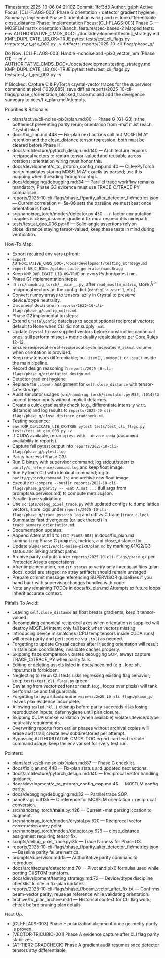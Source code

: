 Timestamp: 2025-10-06 04:21:10Z
Commit: 1fcf3d3
Author: galph
Active Focus: [CLI-FLAGS-003] Phase G orientation + detector gradient hygiene
Summary: Implement Phase G orientation wiring and restore differentiable close_distance
Phase: Implementation
Focus: [CLI-FLAGS-003] Phase G — MOSFLM matrix orientation
Branch: feature/spec-based-2
Mapped tests: env AUTHORITATIVE_CMDS_DOC=./docs/development/testing_strategy.md KMP_DUPLICATE_LIB_OK=TRUE pytest tests/test_cli_flags.py tests/test_at_geo_003.py -v
Artifacts: reports/2025-10-cli-flags/phase_g/

Do Now: [CLI-FLAGS-003] Handle -nonoise and -pix0_vector_mm (Phase G1) — env AUTHORITATIVE_CMDS_DOC=./docs/development/testing_strategy.md KMP_DUPLICATE_LIB_OK=TRUE pytest tests/test_cli_flags.py tests/test_at_geo_003.py -v

If Blocked: Capture C & PyTorch crystal-vector traces for the supervisor command at pixel (1039,685); save diff as reports/2025-10-cli-flags/phase_g/orientation_blocked_trace.md and add the divergence summary to docs/fix_plan.md Attempts.

Priorities & Rationale:
- plans/active/cli-noise-pix0/plan.md:80 — Phase G (G1–G3) is the bottleneck preventing parity rerun; orientation from -mat must reach Crystal intact.
- docs/fix_plan.md:448 — Fix-plan next actions call out MOSFLM A* retention and the close_distance tensor regression; both must be cleared before Phase H.
- docs/architecture/pytorch_design.md:140 — Architecture requires reciprocal vectors to remain tensor-valued and reusable across rotations; orientation wiring must honor this.
- docs/development/c_to_pytorch_config_map.md:40 — CLI↔PyTorch parity mandates storing MOSFLM A* exactly as parsed; use this mapping when threading through configs.
- docs/debugging/debugging.md:34 — Parallel trace workflow remains mandatory; Phase G3 evidence must use TRACE_C/TRACE_PY comparison.
- reports/2025-10-cli-flags/phase_f/parity_after_detector_fix/metrics.json — Current correlation ≈−5e-06 sets the baseline we must beat once orientation is fixed.
- src/nanobrag_torch/models/detector.py:480 — r-factor computation couples to close_distance; gradient fix must respect this codepath.
- tests/test_at_geo_006.py:46 — Solid-angle assertions rely on close_distance staying tensor-valued; keep these tests in mind during verification.

How-To Map:
- Export required env vars upfront:
- `export AUTHORITATIVE_CMDS_DOC=./docs/development/testing_strategy.md`
- `export NB_C_BIN=./golden_suite_generator/nanoBragg`
- Keep `KMP_DUPLICATE_LIB_OK=TRUE` on every Python/pytest run.
- Phase G1 implementation steps:
- In `src/nanobrag_torch/__main__.py`, after `read_mosflm_matrix`, store Å⁻¹ reciprocal vectors on the config dict (`config['a_star']`, etc.).
- Convert numpy arrays to tensors lazily in Crystal to preserve device/dtype neutrality.
- Document decisions in `reports/2025-10-cli-flags/phase_g/config_notes.md`.
- Phase G2 implementation steps:
- Extend `CrystalConfig` dataclass to accept optional reciprocal vectors; default to None when CLI did not supply `-mat`.
- Update `Crystal` to use supplied vectors before constructing canonical ones; still perform misset + metric duality recalculations per Core Rules 12–13.
- Ensure reciprocal→real→reciprocal cycle recreates `V_actual` volume when orientation is provided.
- Keep new tensors differentiable; no `.item()`, `.numpy()`, or `.cpu()` inside the main pipeline.
- Record design reasoning in `reports/2025-10-cli-flags/phase_g/orientation_design.md`.
- Detector gradient hygiene:
- Replace the `.item()` assignment for `self.close_distance` with tensor-safe storage.
- Audit simulator usages (`src/nanobrag_torch/simulator.py:933`, `:1014`) to accept tensor inputs without implicit detaches.
- Create a quick grad sanity check (e.g., differentiate intensity w.r.t. distance) and log results to `reports/2025-10-cli-flags/phase_g/close_distance_gradcheck.md`.
- Testing sequence:
- `env KMP_DUPLICATE_LIB_OK=TRUE pytest tests/test_cli_flags.py tests/test_at_geo_003.py -v`
- If CUDA available, rerun `pytest` with `--device cuda` (document availability in reports).
- Capture full pytest output into `reports/2025-10-cli-flags/phase_g/pytest.log`.
- Parity harness (Phase G3):
- Run C binary with supervisor command; log stdout/stderr to `parity/c_reference/command.log` and keep float image.
- Run PyTorch CLI with identical command; log to `parity/pytorch/command.log` and archive new float image.
- Execute `nb-compare --outdir reports/2025-10-cli-flags/phase_g/parity -- -mat A.mat ...` (full args from prompts/supervisor.md) to compute metrics.json.
- Parallel trace validation:
- Use `scripts/debug_pixel_trace.py` with updated configs to dump lattice vectors; store logs under `reports/2025-10-cli-flags/phase_g/trace_pytorch.log` and diff vs C trace (`trace_c.log`).
- Summarize first divergence (or lack thereof) in `trace_summary_orientation.md`.
- Documentation updates:
- Append Attempt #14 to `[CLI-FLAGS-003]` in docs/fix_plan.md summarizing Phase G progress, metrics, and close_distance fix.
- Update `plans/active/cli-noise-pix0/plan.md` by marking G1/G2/G3 status and linking artifact paths.
- Archive parity outputs under `reports/2025-10-cli-flags/phase_g/` per Protected Assets expectations.
- After implementation, run `git status` to verify only intentional files (plan docs, code) are staged; no stray artifacts should remain unstaged.
- Prepare commit message referencing SUPERVISOR guidelines if you hand back with supervisor changes bundled with code.
- Note any remaining TODOs in docs/fix_plan.md Attempts so future loops inherit accurate context.

Pitfalls To Avoid:
- Leaving `self.close_distance` as float breaks gradients; keep it tensor-valued.
- Recomputing canonical reciprocal axes when orientation is supplied will destroy MOSFLM intent; only fall back when vectors missing.
- Introducing device mismatches (CPU temp tensors inside CUDA runs) will break parity and perf; coerce via `.to()` as needed.
- Forgetting to update Crystal caches after injecting orientation will result in stale pixel coordinates; invalidate caches properly.
- Skipping trace comparison violates debugging SOP; always capture TRACE_C/TRACE_PY when parity fails.
- Editing or deleting assets listed in docs/index.md (e.g., loop.sh, input.md) is forbidden.
- Neglecting to rerun CLI tests risks regressing existing flag behavior; keep `tests/test_cli_flags.py` green.
- Deviating from vectorized tensor math (e.g., loops over pixels) will tank performance and fail guardrails.
- Forgetting to log artifacts under `reports/2025-10-cli-flags/phase_g/` leaves plan evidence incomplete.
- Allowing `scaled.hkl.1` cleanup before parity succeeds risks losing reproduction inputs; defer hygiene until plan closure.
- Skipping CUDA smoke validation (when available) violates device/dtype neutrality requirements.
- Overwriting reports from earlier phases without archival copies will erase audit trail; create new subdirectories per attempt.
- Bypassing AUTHORITATIVE_CMDS_DOC export can lead to stale command usage; keep the env var set for every test run.

Pointers:
- plans/active/cli-noise-pix0/plan.md:87 — Phase G checklist.
- docs/fix_plan.md:448 — Fix-plan status and updated next actions.
- docs/architecture/pytorch_design.md:140 — Reciprocal vector handling guidance.
- docs/development/c_to_pytorch_config_map.md:45 — MOSFLM config parity.
- docs/debugging/debugging.md:32 — Parallel trace SOP.
- nanoBragg.c:3135 — C reference for MOSFLM orientation + reciprocal conversion.
- src/nanobrag_torch/__main__.py:426 — Current -mat parsing location to augment.
- src/nanobrag_torch/models/crystal.py:520 — Reciprocal vector construction entry point.
- src/nanobrag_torch/models/detector.py:626 — close_distance assignment requiring tensor fix.
- scripts/debug_pixel_trace.py:35 — Trace harness for Phase G3.
- reports/2025-10-cli-flags/phase_f/parity_after_detector_fix/metrics.json — Baseline parity failure metrics.
- prompts/supervisor.md:15 — Authoritative parity command to reproduce.
- docs/architecture/detector.md:70 — Pivot and pix0 formulas used while porting CUSTOM transform.
- docs/development/testing_strategy.md:72 — Device/dtype discipline checklist to cite in fix-plan updates.
- reports/2025-10-cli-flags/phase_f/beam_vector_after_fix.txt — Confirms beam-vector parity; reuse as reference while validating orientation.
- archive/fix_plan_archive.md:1 — Historical context for CLI flag work; check before pruning plan details.

Next Up:
- [CLI-FLAGS-003] Phase H polarization alignment once geometry parity is proven.
- [VECTOR-TRICUBIC-001] Phase A evidence capture after CLI flag parity stabilizes.
- [AT-TIER2-GRADCHECK] Phase A gradient audit resumes once detector tensors stay differentiable.
